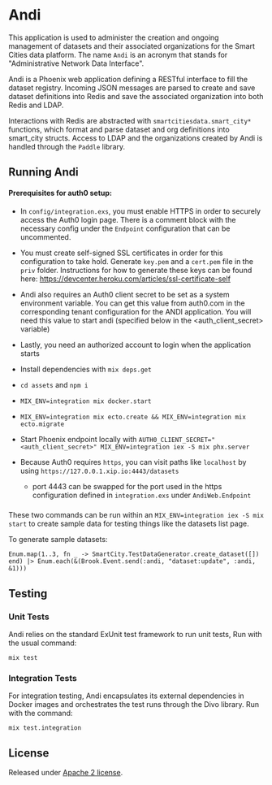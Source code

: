 # Andi

This application is used to administer the creation and ongoing management of datasets and their associated organizations for the Smart Cities data platform. The name `Andi` is an acronym that stands for "Administrative Network Data Interface".

Andi is a Phoenix web application defining a RESTful interface to fill the dataset registry. Incoming JSON messages are parsed to create and save dataset definitions into Redis and save the associated organization into both Redis and LDAP.

Interactions with Redis are abstracted with `smartcitiesdata.smart_city*` functions, which format and parse dataset and org definitions into smart_city structs. Access to LDAP and the organizations created by Andi is handled through the `Paddle` library.

## Running Andi

#### Prerequisites for auth0 setup: 
- In `config/integration.exs`, you must enable HTTPS in order to securely access the Auth0 login page. There is a comment block with the necessary config under the `Endpoint` configuration that can be uncommented.
- You must create self-signed SSL certificates in order for this configuration to take hold. Generate `key.pem` and a `cert.pem` file in the `priv` folder. Instructions for how to generate these keys can be found here: https://devcenter.heroku.com/articles/ssl-certificate-self
- Andi also requires an Auth0 client secret to be set as a system environment variable. You can get this value from auth0.com in the corresponding tenant configuration for the ANDI application. You will need this value to start andi (specified below in the <auth_client_secret> variable)
- Lastly, you need an authorized account to login when the application starts


- Install dependencies with `mix deps.get`
- `cd assets` and `npm i`
- `MIX_ENV=integration mix docker.start`
- `MIX_ENV=integration mix ecto.create && MIX_ENV=integration mix ecto.migrate`
- Start Phoenix endpoint locally with `AUTH0_CLIENT_SECRET="<auth_client_secret>" MIX_ENV=integration iex -S mix phx.server`
- Because Auth0 requires `https`, you can visit paths like `localhost` by using `https://127.0.0.1.xip.io:4443/datasets`
	- port 4443 can be swapped for the port used in the https configuration defined in `integration.exs` under `AndiWeb.Endpoint`

###

These two commands can be run within an `MIX_ENV=integration iex -S mix start` to create sample data for testing things like the datasets list page.

To generate sample datasets:
```
Enum.map(1..3, fn _ -> SmartCity.TestDataGenerator.create_dataset([]) end) |> Enum.each(&(Brook.Event.send(:andi, "dataset:update", :andi, &1)))
```

## Testing

### Unit Tests

Andi relies on the standard ExUnit test framework to run unit tests, Run with the usual command:

`mix test`

### Integration Tests

For integration testing, Andi encapsulates its external dependencies in Docker images and orchestrates the test runs through the Divo library. Run with the command:

`mix test.integration`

## License

Released under [Apache 2 license](https://github.com/smartcitiesdata/smartcitiesdata/blob/master/LICENSE).
